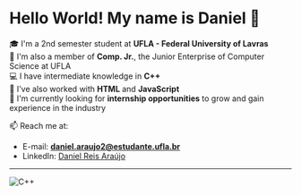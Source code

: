 # Hello World! My name is Daniel 👋

🎓 I'm a 2nd semester student at **UFLA - Federal University of Lavras**  
🏢 I'm also a member of **Comp. Jr.**, the Junior Enterprise of Computer Science at UFLA  
💻 I have intermediate knowledge in **C++**  
🌱 I've also worked with **HTML** and **JavaScript**  
🚀 I'm currently looking for **internship opportunities** to grow and gain experience in the industry    

📫 Reach me at:  
- E-mail: **daniel.araujo2@estudante.ufla.br**  
- LinkedIn: [Daniel Reis Araújo](https://www.linkedin.com/in/daniel-reis-araújo-833a50361)  

---
![C++](https://img.shields.io/badge/-C++-333?style=flat&logo=cplusplus&logoColor=00599C)
